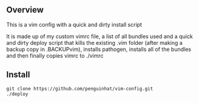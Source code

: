 Overview
--------

This is a vim config with a quick and dirty install script

It is made up of my custom vimrc file, a list of all bundles used and a quick
and dirty deploy script that kills the existing .vim folder (after making a
backup copy in .BACKUPvim), installs pathogen, installs all of the bundles and
then finally copies vimrc to ./vimrc

Install
-------

    git clone https://github.com/penguinhat/vim-config.git
    ./deploy

